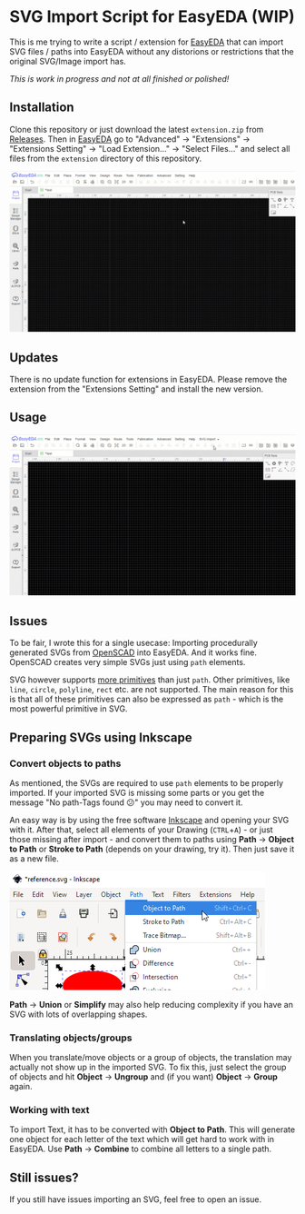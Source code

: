 SVG Import Script for EasyEDA (WIP)
===================================
This is me trying to write a script / extension for [EasyEDA](https://easyeda.com/editor) that can import SVG files / paths into EasyEDA without any distorions or restrictions that the original SVG/Image import has.

*This is work in progress and not at all finished or polished!*

Installation
------------
Clone this repository or just download the latest `extension.zip` from [Releases](https://github.com/xsrf/easyeda-svg-import/releases). Then in [EasyEDA](https://easyeda.com/editor) go to "Advanced" -> "Extensions" -> "Extensions Setting" -> "Load Extension..." -> "Select Files..." and select all files from the `extension` directory of this repository.

<img src="images/EasyEDA-SVG-Install.gif" alt="Extension Installation" />

Updates
-------
There is no update function for extensions in EasyEDA. Please remove the extension from the "Extensions Setting" and install the new version.

Usage
-----

<img src="images/EasyEDA-SVG-Demo.gif" alt="Demo" />

Issues
------
To be fair, I wrote this for a single usecase: Importing procedurally generated SVGs from [OpenSCAD](https://www.openscad.org/) into EasyEDA. And it works fine.
OpenSCAD creates very simple SVGs just using `path` elements.

SVG however supports [more primitives](https://developer.mozilla.org/en-US/docs/Web/SVG/Tutorial/Basic_Shapes) than just `path`. Other primitives, like `line`, `circle`, `polyline`, `rect` etc. are not supported. The main reason for this is that all of these primitives can also be expressed as `path` - which is the most powerful primitive in SVG.

Preparing SVGs using Inkscape
-----------------------------
### Convert objects to paths
As mentioned, the SVGs are required to use `path` elements to be properly imported. If your imported SVG is missing some parts or you get the message "No path-Tags found 😕" you may need to convert it.

An easy way is by using the free software [Inkscape](https://inkscape.org/) and opening your SVG with it. After that, select all elements of your Drawing (`CTRL`+`A`) - or just those missing after import - and convert them to paths using **Path** -> **Object to Path** or **Stroke to Path** (depends on your drawing, try it). Then just save it as a new file.

<img src="images/inkscape-path-menu.png" alt="Inkscape Path-Menu" />

**Path** -> **Union** or **Simplify** may also help reducing complexity if you have an SVG with lots of overlapping shapes.

### Translating objects/groups
When you translate/move objects or a group of objects, the translation may actually not show up in the imported SVG. To fix this, just select the group of objects and hit **Object** -> **Ungroup** and (if you want) **Object** -> **Group** again.

### Working with text
To import Text, it has to be converted with **Object to Path**. This will generate one object for each letter of the text which will get hard to work with in EasyEDA. Use **Path** -> **Combine** to combine all letters to a single path.

Still issues?
-------------
If you still have issues importing an SVG, feel free to open an issue.